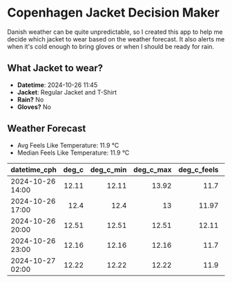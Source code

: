 
# Copenhagen Jacket Decision Maker

Danish weather can be quite unpredictable, so I created this app to help me decide which jacket to wear based on the weather forecast. 
It also alerts me when it's cold enough to bring gloves or when I should be ready for rain.

## What Jacket to wear?

- **Datetime**: 2024-10-26 11:45
- **Jacket**: Regular Jacket and T-Shirt
- **Rain?** No
- **Gloves?** No

## Weather Forecast
- Avg Feels Like Temperature: 11.9 °C
- Median Feels Like Temperature: 11.9 °C

| datetime_cph     |   deg_c |   deg_c_min |   deg_c_max |   deg_c_feels | weather   | wind   | rain   |
|:-----------------|--------:|------------:|------------:|--------------:|:----------|:-------|:-------|
| 2024-10-26 14:00 |   12.11 |       12.11 |       13.92 |         11.7  | Clear     | Low    | None   |
| 2024-10-26 17:00 |   12.4  |       12.4  |       13    |         11.97 | Clouds    | Low    | None   |
| 2024-10-26 20:00 |   12.51 |       12.51 |       12.51 |         12.11 | Clouds    | Low    | None   |
| 2024-10-26 23:00 |   12.16 |       12.16 |       12.16 |         11.7  | Clouds    | Low    | None   |
| 2024-10-27 02:00 |   12.22 |       12.22 |       12.22 |         11.9  | Clouds    | Low    | None   |
        